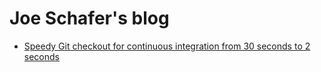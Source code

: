# Joe Schafer's blog

-   [Speedy Git checkout for continuous integration from 30 seconds to 2 seconds](circle-ci-fast-git)
